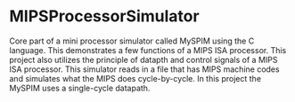 # MIPSProcessorSimulator
Core part of a mini processor simulator called MySPIM using the C language. This demonstrates a few functions of a MIPS
ISA processor. This project also utilizes the principle of datapth and control signals of a MIPS ISA processor. This simulator reads in a file that has MIPS machine codes and simulates what the MIPS does cycle-by-cycle. In this project the MySPIM uses a single-cycle datapath.
